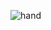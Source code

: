 ![hand](https://github.com/Rendyseptch/Hand-Detection/assets/126131312/4624f77d-0bc6-467a-82c7-43459083ccf9)
